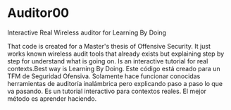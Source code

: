 # Auditor00
Interactive Real Wireless auditor for Learning By Doing

That code is created for a Master's thesis of Offensive Security. 
It just works known wireless audit tools that already exists but explaining step by step for understand what is going on. 
Is an interactive tutorial for real contexts.Best way is Learning By Doing.
Este código está creado para un TFM de Seguridad Ofensiva. 
Solamente hace funcionar conocidas herramientas de auditoría inalámbrica pero explicando paso a paso lo que va pasando. 
Es un tutorial interactivo para contextos reales. El mejor método es aprender haciendo.

